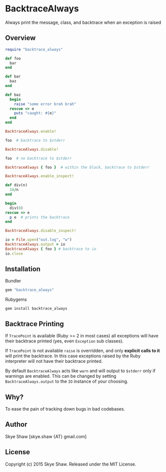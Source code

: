 # BacktraceAlways

Always print the message, class, and backtrace when an exception is raised

## Overview

```ruby
require "backtrace_always"

def foo
  bar
end

def bar
  baz
end

def baz
  begin
	raise "some error brah brah"
  rescue => e
	puts "caught: #{e}"
  end
end

BacktraceAlways.enable!

foo  # backtrace to $stderr

BacktraceAlways.disable!

foo  # no backtrace to $stderr

BacktraceAlways { foo }  # within the block, backtrace to $stderr

BacktraceAlways.enable_inspect!

def div(n)
  10/n
end

begin
  div(0)
rescue => e
  p e  # prints the backtrace
end

BacktraceAlways.disable_inspect!

io = File.open("out.log", "w")
BacktraceAlways.output = io
BacktraceAlways { foo } # backtrace to io
io.close
```

## Installation

Bundler

```ruby
gem "backtrace_always"
```

Rubygems

```
gem install backtrace_always
```

## Backtrace Printing

If `TracePoint` is available (Ruby >= 2 in most cases) all exceptions will have their backtrace printed
(yes, even `Exception` sub classes).

If `TracePoint` is not available `raise` is overridden, and only **explicit calls to it** will print the backtrace.
In this case exceptions raised by the Ruby interpreter will not have their backtrace printed.

By default `BacktraceAlways` acts like `warn` and will output to `$stderr` only if warnings are enabled.
This can be changed by setting `BacktraceAlways.output` to the `IO` instance of your choosing.

## Why?

To ease the pain of tracking down bugs in bad codebases.

## Author

Skye Shaw [skye.shaw {AT} gmail.com]

## License

Copyright (c) 2015 Skye Shaw. Released under the MIT License.
